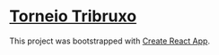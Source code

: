 # [Torneio Tribruxo](https://react-entrega-s1-preparativos-para-o-torneio-tribruxo-vanagila.vercel.app/)

This project was bootstrapped with [Create React App](https://github.com/facebook/create-react-app).

